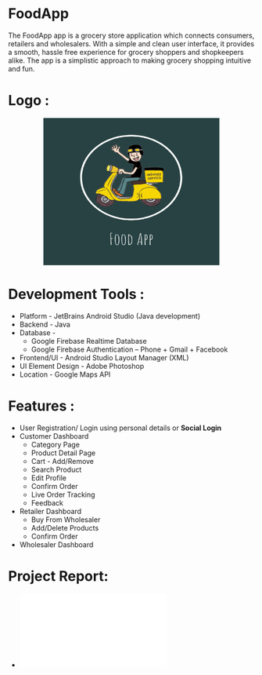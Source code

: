 # FoodApp
The FoodApp app is a grocery store application which connects consumers, retailers
and wholesalers. With a simple and clean user interface, it provides a smooth, hassle
free experience for grocery shoppers and shopkeepers alike. The app is a simplistic
approach to making grocery shopping intuitive and fun.
# Logo :
<p align="center">
  <img width="360" height="300" src="https://github.com/cavaliers25/FoodApp-Grocery-System/blob/master/app/src/images/foodapp.png">
</p>

# Development Tools :
* Platform - JetBrains Android Studio (Java development)<br/>
* Backend - Java<br/>
* Database - <br/>
  * Google Firebase Realtime Database
  * Google Firebase Authentication – Phone + Gmail + Facebook
* Frontend/UI - Android Studio Layout Manager (XML)<br/>
* UI Element Design - Adobe Photoshop<br/> 
* Location - Google Maps API<br/>

# Features :
* User Registration/ Login using personal details or **Social Login**
* Customer Dashboard
  * Category Page
  * Product Detail Page
  * Cart - Add/Remove
  * Search Product
  * Edit Profile
  * Confirm Order
  * Live Order Tracking
  * Feedback
* Retailer Dashboard
  * Buy From Wholesaler
  * Add/Delete Products
  * Confirm Order
* Wholesaler Dashboard

# Project Report:
* ![Report](/app/src/images/project_report.pdf
"Report")
